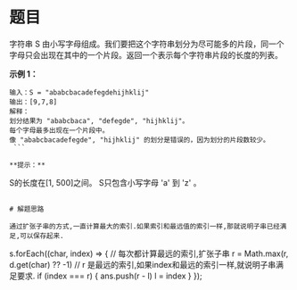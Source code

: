 # 题目

字符串 S 由小写字母组成。我们要把这个字符串划分为尽可能多的片段，同一个字母只会出现在其中的一个片段。返回一个表示每个字符串片段的长度的列表。 

**示例 1：**

```
输入：S = "ababcbacadefegdehijhklij"
输出：[9,7,8]
解释：
划分结果为 "ababcbaca", "defegde", "hijhklij"。
每个字母最多出现在一个片段中。
像 "ababcbacadefegde", "hijhklij" 的划分是错误的，因为划分的片段数较少。
 ```

**提示：**

```
S的长度在[1, 500]之间。
S只包含小写字母 'a' 到 'z' 。
```

# 解题思路

通过扩张子串的方式,一直计算最大的索引.如果索引和最远值的索引一样,那就说明子串已经满足,可以保存起来.

```
s.forEach((char, index) => {
    // 每次都计算最远的索引,扩张子串
    r = Math.max(r, d.get(char) ?? -1)
    // r 是最远的索引,如果index和最远的索引一样,就说明子串满足要求.
    if (index === r) {
        ans.push(r - l)
        l = index
    }
});
```
